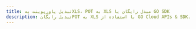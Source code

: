 ---title: تبدیل پاورپوینت بهXLS، POT به XLS مبدل رایگان یا GO SDKdescription: تبدیل رایگانPOT به XLS با استفاده از GO Cloud APIs & SDK. همچنین اسناد Microsoft PowerPoint را در Cloud ایجاد، ویرایش و رندر کنید.---